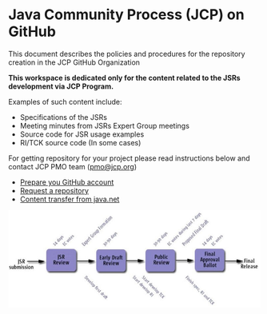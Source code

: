 # Java Community Process (JCP) on GitHub

This document describes the policies and procedures for the repository creation in the JCP GitHub Organization

__This workspace is dedicated only for the content related to the JSRs development via JCP Program.__

Examples of such content include:

* Specifications of the JSRs
* Meeting minutes from JSRs Expert Group meetings
* Source code for JSR usage examples
* RI/TCK source code (In some cases)

For getting repository for your project please read instructions below and contact JCP PMO team (pmo@jcp.org)

* [Prepare you GitHub account](docs/GitHub_Account.md)
* [Request a repository](docs/Request_Repo.md)
* [Content transfer from java.net](docs/Transfer_from_java.net.md)

![Java Community Process](./img/JSR-lifecycle.jpg)

